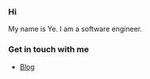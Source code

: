 ### Hi

My name is Ye. I am a software engineer.

### Get in touch with me      
- [Blog](https://yemyintoo.com)              



